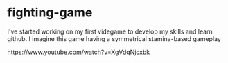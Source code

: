 # fighting-game
I've started working on my first videgame to develop my skills and learn github. I imagine this game having a symmetrical stamina-based gameplay

https://www.youtube.com/watch?v=XgVdqNjcxbk
